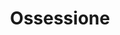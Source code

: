 ---
layout: post
title: Ossessione
director: Luchino Visconti
year: 1943
cover: https://images.mubicdn.net/images/film/17366/cache-33523-1690489229/image-w1280.jpg
---